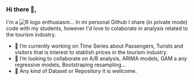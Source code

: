 ### Hi there 👋,

I'm a ![R logo](https://www.r-project.org/favicon-32x32.png "R Logo") enthusiasm... In mi personal Github I share (in private mode) code with my students, however I'd love to colaborate in analysis related to the tourism industry.

- 🔭 I’m currently working on Time Series about Passengers, Turists and visitors that is interest to stablish prices in the tourism industry.
- 👯 I’m looking to collaborate on A/B analysis, ARIMA models, GAM a any regressive models, Bootstraping resampling...
- 🙌 Any kind of Dataset or Repository it is wellcome.
